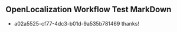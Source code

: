 ## OpenLocalization Workflow Test MarkDown
* a02a5525-cf77-4dc3-b01d-9a535b781469 thanks!

<!--HONumber=Aug16_HO4-->


